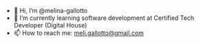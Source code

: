 - 👋 Hi, I’m @melina-gallotto
- 🌱 I’m currently learning software development at Certified Tech Developer (Digital House)
- 📫 How to reach me: meli.gallotto@gmail.com

<!---
melina-gallotto/melina-gallotto is a ✨ special ✨ repository because its `README.md` (this file) appears on your GitHub profile.
You can click the Preview link to take a look at your changes.
--->
